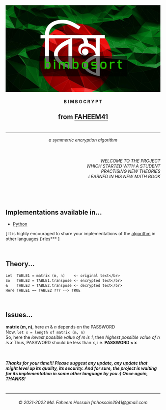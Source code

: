 <img src="/logo/logo.png" />

<h4 align="center">B I M B O C R Y P T</h4>
<h2 align="center">from <a href="https://faheem41.github.io" target="_blank" rel="noreferrer">FAHEEM41</br></a></h2>

#
------------------------
<p align="center"><i>a symmetric encryption algorithm</i></p>

</br><h6 align="right">WELCOME TO THE PROJECT</br>WHICH STARTED WITH A STUDENT</br>PRACTISING NEW THEORIES</br>LEARNED IN HIS NEW MATH BOOK</h6></br></br>

<p>
    <h2>Implementations available in...</h2>
    <ul>
        <li><a href="https://github.com/Faheem41/bimbocrypt/blob/main/py" target="_blank" rel="noreferrer">Python</a></li>
    </ul>
    [ It is highly encouraged to share your implementations of the <a href="https://github.com/Faheem41/bimbocrypt/blob/main/ALGORITHM" target="_blank" rel="noreferrer">algorithm</a> in other languages ()rles*** ]
</p>
</br>


<h2>Theory...</h2>
  
```
Let  TABLE1 = matrix (m, n)    <- original text</br>
So   TABLE2 = TABLE1.transpose <- encrypted text</br>
&    TABLE3 = TABLE2.transpose <- decrypted text</br>
Here TABLE1 == TABLE2 ??? --> TRUE
```

</br>

<p>
    <h2>Issues...</h2>
    <b>matrix (m, n)</b>, here <i>m</i> & <i>n</i> depends on the PASSWORD</br>
    Now, <code>let x = length of matrix (m, n)</code></br>
    So, here the <i>lowest possible value of m is 1</i>, then <i>highest possible value of n is <b>x</b></i>
    Thus, PASSWORD should be less than x, i.e. <b>PASSWORD < x</b>
</p>
</br>

<p>
<h5>Thanks for your time!!! Please suggest any update, any update that might level up its quality, its security. And for sure, the project is waiting for its implementation in some other language by you :) Once again, THANKS!</h5>
</p>

#
-------------------
<h6 align="center">© 2021-2022 Md. Faheem Hossain fmhossain2941@gmail.com</h6>

